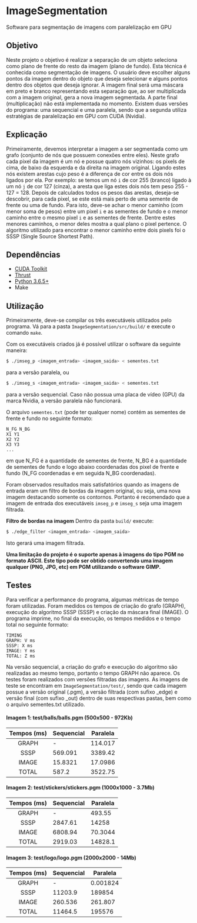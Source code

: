 # ImageSegmentation
Software para segmentação de imagens com paralelização em GPU

## Objetivo
Neste projeto o objetivo é realizar a separação de um objeto seleciona como plano de frente do resto da imagem (plano de fundo). Esta técnica é conhecida como segmentação de imagens. O usuário deve escolher alguns pontos da imagem dentro do objeto que deseja selecionar e alguns pontos dentro dos objetos que deseja ignorar. A imagem final será uma máscara em preto e branco representando esta separação que, ao ser multiplicada com a imagem original, gera a nova imagem segmentada. A parte final (multiplicação) não está implementada no momento. Existem duas versões do programa: uma sequencial e uma paralela, sendo que a segunda utiliza estratégias de paralelização em GPU com CUDA (Nvidia).

## Explicação
Primeiramente, devemos interpretar a imagem a ser segmentada como um grafo (conjunto de nós que possuem conexões entre eles). Neste grafo cada pixel da imagem é um nó e possue quatro nós vizinhos: os pixels de cima, de baixo da esquerda e da direita na imagem original. Ligando estes nós existem arestas cujo peso é a diferença de cor entre os dois nós ligados por ela. Por exemplo: se temos um nó `i` de cor 255 (branco) ligado à um nó `j` de cor 127 (cinza), a aresta que liga estes dois nós tem peso 255 - 127 = 128. Depois de calculados todos os pesos das arestas, deseja-se descobrir, para cada pixel, se este está mais perto de uma semente de frente ou uma de fundo. Para isto, deve-se achar o menor caminho (com menor soma de pesos) entre um pixel `i` e as sementes de fundo e o menor caminho entre o mesmo pixel `i` e as sementes de frente. Dentre estes menores caminhos, o menor deles mostra a qual plano o pixel pertence. O algoritmo utilizado para encontrar o menor caminho entre dois pixels foi o SSSP (Single Source Shortest Path). 

## Dependências
- [CUDA Toolkit](https://developer.nvidia.com/cuda-downloads)
- [Thrust](http://thrust.github.io/)
- [Python 3.6.5+](https://www.python.org/)
- Make

## Utilização
Primeiramente, deve-se compilar os três executáveis utilizados pelo programa. Vá para a pasta `ImageSegmentation/src/build/` e execute o comando `make`.

Com os executáveis criados já é possível utilizar o software da seguinte maneira:
```sh
$ ./imseg_p <imagem_entrada> <imagem_saida> < sementes.txt
```
para a versão paralela, ou
```sh
$ ./imseg_s <imagem_entrada> <imagem_saida> < sementes.txt
```
para a versão sequencial. Caso não possua uma placa de vídeo (GPU) da marca Nvidia, a versão paralela não funcionará.

O arquivo `sementes.txt` (pode ter qualquer nome) contém as sementes de frente e fundo no seguinte formato:

```
N_FG N_BG
X1 Y1
X2 Y2
X3 Y3
...
```
em que N_FG é a quantidade de sementes de frente, N_BG é a quantidade de sementes de fundo e logo abaixo coordenadas dos pixel de frente e fundo (N_FG coordenadas e em seguida N_BG coordenadas).

Foram observados resultados mais satisfatórios quando as imagens de entrada eram um filtro de bordas da imagem original, ou seja, uma nova imagem destacando somente os contornos. Portanto é recomendado que a imagem de entrada dos executáveis `imseg_p` e `imseg_s` seja uma imagem filtrada.

**Filtro de bordas na imagem**
Dentro da pasta `build/` execute:
```sh
$ ./edge_filter <imagem_entrada> <imagem_saida>
```
Isto gerará uma imagem filtrada.

**Uma limitação do projeto é o suporte apenas à imagens do tipo PGM no formato ASCII. Este tipo pode ser obtido convertendo uma imagem qualquer (PNG, JPG, etc) em PGM utilizando o software GIMP.**

## Testes
Para verificar a performance do programa, algumas métricas de tempo foram utilizadas. Foram medidos os tempos de criação do grafo (GRAPH), execução do algoritmo SSSP (SSSP) e criação da máscara final (IMAGE). O programa imprime, no final da execução, os tempos medidos e o tempo total no seguinte formato:

```
TIMING
GRAPH: V ms
SSSP: X ms
IMAGE: Y ms
TOTAL: Z ms
```
Na versão sequencial, a criação do grafo e execução do algoritmo são realizadas ao mesmo tempo, portanto o tempo GRAPH não aparece. Os testes foram realizados com versões filtradas das imagens. As imagens de teste se encontram em `ImageSegmentation/test/`, sendo que cada imagem possue a versão original (.pgm), a versão filtrada (com sufixo \_edge) e versão final (com sufixo \_out) dentro de suas respectivas pastas, bem como o arquivo sementes.txt utilizado.

#### Imagem 1: test/balls/balls.pgm (500x500 - 972Kb)

| Tempos (ms) | Sequencial | Paralela |
|:-----------:|------------|----------|
| GRAPH       | -          | 114.017  |
| SSSP        | 569.091    | 3389.42  |
| IMAGE       | 15.8321    | 17.0986  |
| TOTAL       | 587.2      | 3522.75  |

#### Imagem 2: test/stickers/stickers.pgm (1000x1000 - 3.7Mb)

| Tempos (ms) | Sequencial | Paralela |
|:-----------:|------------|----------|
| GRAPH       | -          | 493.55   |
| SSSP        | 2847.61    | 14258  	|
| IMAGE       | 6808.94    | 70.3044	|
| TOTAL       | 2919.03    | 14828.1  |

#### Imagem 3: test/logo/logo.pgm (2000x2000 - 14Mb)

| Tempos (ms) | Sequencial | Paralela |
|:-----------:|------------|----------|
| GRAPH       | -          | 0.001824 |
| SSSP        | 11203.9    | 189854  	|
| IMAGE       | 260.536    | 261.807 	|
| TOTAL       | 11464.5    | 195576   |
